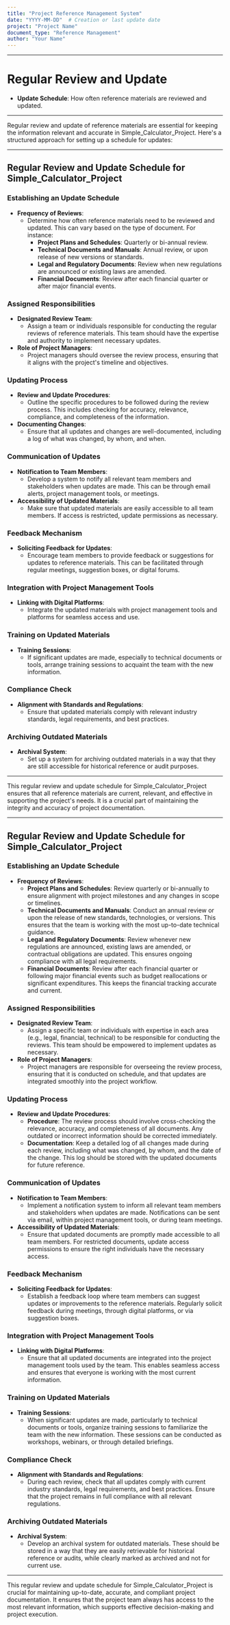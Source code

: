 ```yaml
---
title: "Project Reference Management System"
date: "YYYY-MM-DD"  # Creation or last update date
project: "Project Name"
document_type: "Reference Management"
author: "Your Name"
---
```

---
# Regular Review and Update

- **Update Schedule**: How often reference materials are reviewed and updated.

---
Regular review and update of reference materials are essential for keeping the information relevant and accurate in Simple_Calculator_Project. Here's a structured approach for setting up a schedule for updates:

---

## Regular Review and Update Schedule for Simple_Calculator_Project

### Establishing an Update Schedule
- **Frequency of Reviews**:
  - Determine how often reference materials need to be reviewed and updated. This can vary based on the type of document. For instance:
    - **Project Plans and Schedules**: Quarterly or bi-annual review.
    - **Technical Documents and Manuals**: Annual review, or upon release of new versions or standards.
    - **Legal and Regulatory Documents**: Review when new regulations are announced or existing laws are amended.
    - **Financial Documents**: Review after each financial quarter or after major financial events.

### Assigned Responsibilities
- **Designated Review Team**:
  - Assign a team or individuals responsible for conducting the regular reviews of reference materials. This team should have the expertise and authority to implement necessary updates.
- **Role of Project Managers**:
  - Project managers should oversee the review process, ensuring that it aligns with the project's timeline and objectives.

### Updating Process
- **Review and Update Procedures**:
  - Outline the specific procedures to be followed during the review process. This includes checking for accuracy, relevance, compliance, and completeness of the information.
- **Documenting Changes**:
  - Ensure that all updates and changes are well-documented, including a log of what was changed, by whom, and when.

### Communication of Updates
- **Notification to Team Members**:
  - Develop a system to notify all relevant team members and stakeholders when updates are made. This can be through email alerts, project management tools, or meetings.
- **Accessibility of Updated Materials**:
  - Make sure that updated materials are easily accessible to all team members. If access is restricted, update permissions as necessary.

### Feedback Mechanism
- **Soliciting Feedback for Updates**:
  - Encourage team members to provide feedback or suggestions for updates to reference materials. This can be facilitated through regular meetings, suggestion boxes, or digital forums.

### Integration with Project Management Tools
- **Linking with Digital Platforms**:
  - Integrate the updated materials with project management tools and platforms for seamless access and use.

### Training on Updated Materials
- **Training Sessions**:
  - If significant updates are made, especially to technical documents or tools, arrange training sessions to acquaint the team with the new information.

### Compliance Check
- **Alignment with Standards and Regulations**:
  - Ensure that updated materials comply with relevant industry standards, legal requirements, and best practices.

### Archiving Outdated Materials
- **Archival System**:
  - Set up a system for archiving outdated materials in a way that they are still accessible for historical reference or audit purposes.

---

This regular review and update schedule for Simple_Calculator_Project ensures that all reference materials are current, relevant, and effective in supporting the project's needs. It is a crucial part of maintaining the integrity and accuracy of project documentation.

---
## Regular Review and Update Schedule for Simple_Calculator_Project

### Establishing an Update Schedule
- **Frequency of Reviews**:
  - **Project Plans and Schedules**: Review quarterly or bi-annually to ensure alignment with project milestones and any changes in scope or timelines.
  - **Technical Documents and Manuals**: Conduct an annual review or upon the release of new standards, technologies, or versions. This ensures that the team is working with the most up-to-date technical guidance.
  - **Legal and Regulatory Documents**: Review whenever new regulations are announced, existing laws are amended, or contractual obligations are updated. This ensures ongoing compliance with all legal requirements.
  - **Financial Documents**: Review after each financial quarter or following major financial events such as budget reallocations or significant expenditures. This keeps the financial tracking accurate and current.

### Assigned Responsibilities
- **Designated Review Team**:
  - Assign a specific team or individuals with expertise in each area (e.g., legal, financial, technical) to be responsible for conducting the reviews. This team should be empowered to implement updates as necessary.
- **Role of Project Managers**:
  - Project managers are responsible for overseeing the review process, ensuring that it is conducted on schedule, and that updates are integrated smoothly into the project workflow.

### Updating Process
- **Review and Update Procedures**:
  - **Procedure**: The review process should involve cross-checking the relevance, accuracy, and completeness of all documents. Any outdated or incorrect information should be corrected immediately.
  - **Documentation**: Keep a detailed log of all changes made during each review, including what was changed, by whom, and the date of the change. This log should be stored with the updated documents for future reference.

### Communication of Updates
- **Notification to Team Members**:
  - Implement a notification system to inform all relevant team members and stakeholders when updates are made. Notifications can be sent via email, within project management tools, or during team meetings.
- **Accessibility of Updated Materials**:
  - Ensure that updated documents are promptly made accessible to all team members. For restricted documents, update access permissions to ensure the right individuals have the necessary access.

### Feedback Mechanism
- **Soliciting Feedback for Updates**:
  - Establish a feedback loop where team members can suggest updates or improvements to the reference materials. Regularly solicit feedback during meetings, through digital platforms, or via suggestion boxes.
  
### Integration with Project Management Tools
- **Linking with Digital Platforms**:
  - Ensure that all updated documents are integrated into the project management tools used by the team. This enables seamless access and ensures that everyone is working with the most current information.

### Training on Updated Materials
- **Training Sessions**:
  - When significant updates are made, particularly to technical documents or tools, organize training sessions to familiarize the team with the new information. These sessions can be conducted as workshops, webinars, or through detailed briefings.

### Compliance Check
- **Alignment with Standards and Regulations**:
  - During each review, check that all updates comply with current industry standards, legal requirements, and best practices. Ensure that the project remains in full compliance with all relevant regulations.

### Archiving Outdated Materials
- **Archival System**:
  - Develop an archival system for outdated materials. These should be stored in a way that they are easily retrievable for historical reference or audits, while clearly marked as archived and not for current use.

---

This regular review and update schedule for Simple_Calculator_Project is crucial for maintaining up-to-date, accurate, and compliant project documentation. It ensures that the project team always has access to the most relevant information, which supports effective decision-making and project execution.